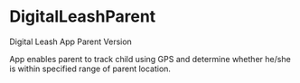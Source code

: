 # DigitalLeashParent
Digital Leash App Parent Version

App enables parent to track child using GPS and determine whether he/she is within specified range of parent location. 
